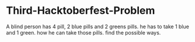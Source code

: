 # Third-Hacktoberfest-Problem
A blind person has 4 pill, 2 blue pills and 2 greens pills. he has to take 1 blue and 1 green. how he can take those pills. find the possible ways.
